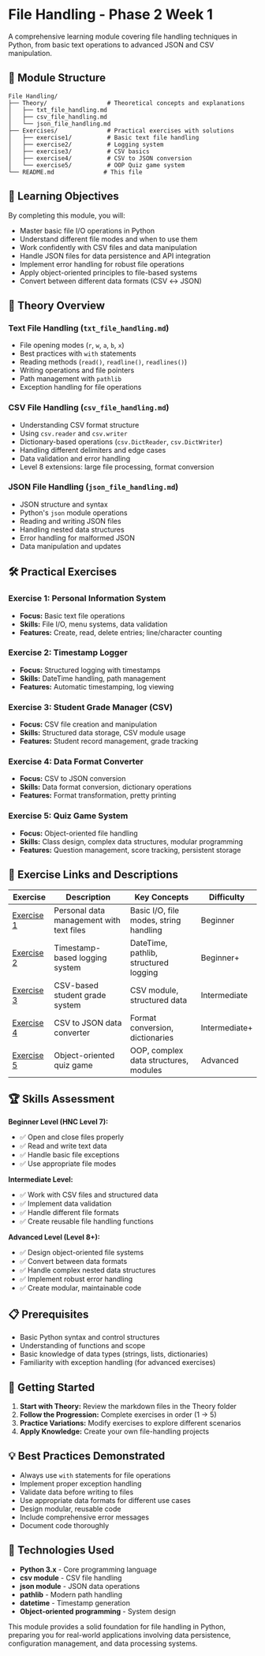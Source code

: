 # File Handling - Phase 2 Week 1

A comprehensive learning module covering file handling techniques in Python, from basic text operations to advanced JSON and CSV manipulation.

## 📂 Module Structure

```
File Handling/
├── Theory/                 # Theoretical concepts and explanations
│   ├── txt_file_handling.md
│   ├── csv_file_handling.md
│   └── json_file_handling.md
├── Exercises/              # Practical exercises with solutions
│   ├── exercise1/          # Basic text file handling
│   ├── exercise2/          # Logging system
│   ├── exercise3/          # CSV basics
│   ├── exercise4/          # CSV to JSON conversion
│   └── exercise5/          # OOP Quiz game system
└── README.md              # This file
```

## 🎯 Learning Objectives

By completing this module, you will:
- Master basic file I/O operations in Python
- Understand different file modes and when to use them
- Work confidently with CSV files and data manipulation
- Handle JSON files for data persistence and API integration
- Implement error handling for robust file operations
- Apply object-oriented principles to file-based systems
- Convert between different data formats (CSV ↔ JSON)

## 📖 Theory Overview

### Text File Handling (`txt_file_handling.md`)
- File opening modes (`r`, `w`, `a`, `b`, `x`)
- Best practices with `with` statements
- Reading methods (`read()`, `readline()`, `readlines()`)
- Writing operations and file pointers
- Path management with `pathlib`
- Exception handling for file operations

### CSV File Handling (`csv_file_handling.md`)
- Understanding CSV format structure
- Using `csv.reader` and `csv.writer`
- Dictionary-based operations (`csv.DictReader`, `csv.DictWriter`)
- Handling different delimiters and edge cases
- Data validation and error handling
- Level 8 extensions: large file processing, format conversion

### JSON File Handling (`json_file_handling.md`)
- JSON structure and syntax
- Python's `json` module operations
- Reading and writing JSON files
- Handling nested data structures
- Error handling for malformed JSON
- Data manipulation and updates

## 🛠️ Practical Exercises

### Exercise 1: Personal Information System
- **Focus:** Basic text file operations
- **Skills:** File I/O, menu systems, data validation
- **Features:** Create, read, delete entries; line/character counting

### Exercise 2: Timestamp Logger
- **Focus:** Structured logging with timestamps
- **Skills:** DateTime handling, path management
- **Features:** Automatic timestamping, log viewing

### Exercise 3: Student Grade Manager (CSV)
- **Focus:** CSV file creation and manipulation
- **Skills:** Structured data storage, CSV module usage
- **Features:** Student record management, grade tracking

### Exercise 4: Data Format Converter
- **Focus:** CSV to JSON conversion
- **Skills:** Data format conversion, dictionary operations
- **Features:** Format transformation, pretty printing

### Exercise 5: Quiz Game System
- **Focus:** Object-oriented file handling
- **Skills:** Class design, complex data structures, modular programming
- **Features:** Question management, score tracking, persistent storage

## 🔗 Exercise Links and Descriptions

| Exercise | Description | Key Concepts | Difficulty |
|----------|-------------|--------------|------------|
| [Exercise 1](Exercises/exercise1/) | Personal data management with text files | Basic I/O, file modes, string handling | Beginner |
| [Exercise 2](Exercises/exercise2/) | Timestamp-based logging system | DateTime, pathlib, structured logging | Beginner+ |
| [Exercise 3](Exercises/exercise3/) | CSV-based student grade system | CSV module, structured data | Intermediate |
| [Exercise 4](Exercises/exercise4/) | CSV to JSON data converter | Format conversion, dictionaries | Intermediate+ |
| [Exercise 5](Exercises/exercise5/) | Object-oriented quiz game | OOP, complex data structures, modules | Advanced |

## 🏆 Skills Assessment

**Beginner Level (HNC Level 7):**
- ✅ Open and close files properly
- ✅ Read and write text data
- ✅ Handle basic file exceptions
- ✅ Use appropriate file modes

**Intermediate Level:**
- ✅ Work with CSV files and structured data
- ✅ Implement data validation
- ✅ Handle different file formats
- ✅ Create reusable file handling functions

**Advanced Level (Level 8+):**
- ✅ Design object-oriented file systems
- ✅ Convert between data formats
- ✅ Handle complex nested data structures
- ✅ Implement robust error handling
- ✅ Create modular, maintainable code

## 📋 Prerequisites

- Basic Python syntax and control structures
- Understanding of functions and scope
- Basic knowledge of data types (strings, lists, dictionaries)
- Familiarity with exception handling (for advanced exercises)

## 🚀 Getting Started

1. **Start with Theory:** Review the markdown files in the Theory folder
2. **Follow the Progression:** Complete exercises in order (1 → 5)
3. **Practice Variations:** Modify exercises to explore different scenarios
4. **Apply Knowledge:** Create your own file-handling projects

## 💡 Best Practices Demonstrated

- Always use `with` statements for file operations
- Implement proper exception handling
- Validate data before writing to files
- Use appropriate data formats for different use cases
- Design modular, reusable code
- Include comprehensive error messages
- Document code thoroughly

## 🔧 Technologies Used

- **Python 3.x** - Core programming language
- **csv module** - CSV file handling
- **json module** - JSON data operations
- **pathlib** - Modern path handling
- **datetime** - Timestamp generation
- **Object-oriented programming** - System design

This module provides a solid foundation for file handling in Python, preparing you for real-world applications involving data persistence, configuration management, and data processing systems.

